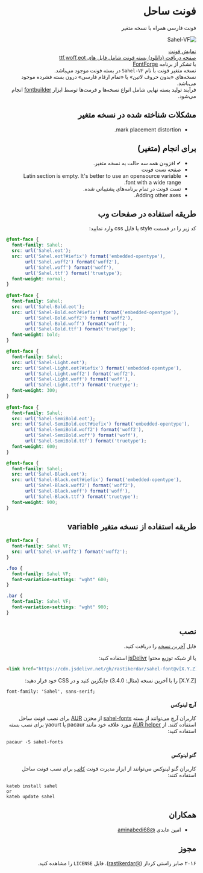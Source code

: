 <div dir="rtl">

# فونت ساحل
فونت فارسی همراه با نسخه متغیر
  
![Sahel-VF](./sample-variable.gif)
 
[نمایش فونت](http://rastikerdar.github.io/sahel-font/)  
[صفحه دریافت (دانلود) بسته فونت شامل فایل های ttf,woff,eot](https://github.com/rastikerdar/sahel-font/releases)  
با تشکر از برنامه [FontForge](https://fontforge.github.io)  
نسخه متغیر فونت با نام `Sahel-VF‍` در بسته فونت موجود می‌باشد.  
نسخه‌های «بدون حروف لاتین» یا «تمام ارقام فارسی» درون بسته فشرده موجود می‌باشد.  
فرآیند تولید بسته نهایی شامل انواع نسخه‌ها و فرمت‌ها توسط ابزار [fontbuilder](https://github.com/rastikerdar/fontbuilder) انجام می‌شود.


## مشکلات شناخته شده در نسخه متغیر
- mark placement distortion.


## برای انجام (متغیر)
- ✔ افزودن همه سه حالت به نسخه متغیر.
-  صفحه تست فونت
-  Latin section is empty. It's better to use an opensource variable font with a wide range.
-  تست فونت در تمام برنامه‌های پشتیبانی شده.
-  Adding other axes.


## طریقه استفاده در صفحات وب

کد زیر را در قسمت style یا فایل css وارد نمایید:
</div>


```css
@font-face {
  font-family: Sahel;
  src: url('Sahel.eot');
  src: url('Sahel.eot?#iefix') format('embedded-opentype'),
       url('Sahel.woff2') format('woff2'),
       url('Sahel.woff') format('woff'),
       url('Sahel.ttf') format('truetype');
  font-weight: normal;
}
      
@font-face {
  font-family: Sahel;
  src: url('Sahel-Bold.eot');
  src: url('Sahel-Bold.eot?#iefix') format('embedded-opentype'),
       url('Sahel-Bold.woff2') format('woff2'),
       url('Sahel-Bold.woff') format('woff'),
       url('Sahel-Bold.ttf') format('truetype');
  font-weight: bold;
}

@font-face {
  font-family: Sahel;
  src: url('Sahel-Light.eot');
  src: url('Sahel-Light.eot?#iefix') format('embedded-opentype'),
       url('Sahel-Light.woff2') format('woff2'),  
       url('Sahel-Light.woff') format('woff'),
       url('Sahel-Light.ttf') format('truetype');
  font-weight: 300;
}
      
@font-face {
  font-family: Sahel;
  src: url('Sahel-SemiBold.eot');
  src: url('Sahel-SemiBold.eot?#iefix') format('embedded-opentype'),
       url('Sahel-SemiBold.woff2') format('woff2'),  
       url('Sahel-SemiBold.woff') format('woff'),
       url('Sahel-SemiBold.ttf') format('truetype');
  font-weight: 600;
}

@font-face {
  font-family: Sahel;
  src: url('Sahel-Black.eot');
  src: url('Sahel-Black.eot?#iefix') format('embedded-opentype'),
       url('Sahel-Black.woff2') format('woff2'),  
       url('Sahel-Black.woff') format('woff'),
       url('Sahel-Black.ttf') format('truetype');
  font-weight: 900;
}
```

<div dir="rtl">

## طریقه استفاده از نسخه متغیر variable
</div>

```css
@font-face {
  font-family: Sahel VF;
  src: url('Sahel-VF.woff2') format('woff2');
}

.foo {
  font-family: Sahel VF;
  font-variation-settings: "wght" 600;
}

.bar {
  font-family: Sahel VF;
  font-variation-settings: "wght" 900;
}

```

<div dir="rtl">

## نصب

فایل [آخرین نسخه](https://github.com/rastikerdar/sahel-font/releases/latest) را دریافت کنید.

یا از شبکه توزیع محتوا [jsDelivr](https://www.jsdelivr.com) استفاده کنید:
</div>

```html
<link href="https://cdn.jsdelivr.net/gh/rastikerdar/sahel-font@v[X.Y.Z]/dist/font-face.css" rel="stylesheet" type="text/css" />
```
<div dir="rtl">

[X.Y.Z] را با آخرین نسخه (مثال: 3.4.0) جایگزین کنید و در CSS خود قرار دهید:
</div>

```
font-family: 'Sahel', sans-serif;
```

<div dir="rtl">

#### آرچ لینوکس

کاربران آرچ می‌توانند از بسته [sahel-fonts](https://aur.archlinux.org/packages/sahel-fonts/) از مخزن [AUR](https://aur.archlinux.org/) برای نصب فونت ساحل استفاده کنند. از [AUR helper](https://wiki.archlinux.org/index.php/AUR_helpers) مورد علاقه خود مانند pacaur یا yaourt برای نصب بسته استفاده کنید:
</div>

```shell
pacaur -S sahel-fonts
```

<div dir="rtl">

#### گنو لینوکس
کاربران گنو لینوکس می‌توانند از ابزار مدیرت فونت [کاتب](https://github.com/kiamazi/kateb) برای نصب فونت ساحل استفاده کنند:
</div>

```
kateb install sahel
or
kateb update sahel
```

<div dir="rtl">

## همکاران

- امین عابدی [@aminabedi68](https://github.com/aminabedi68)

## مجوز
۲۰۱۶ صابر راستی کردار ([@rastikerdar](https://github.com/rastikerdar)). فایل `LICENSE` را مشاهده کنید.
</div>
